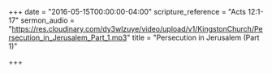 +++
date = "2016-05-15T00:00:00-04:00"
scripture_reference = "Acts 12:1-17"
sermon_audio = "https://res.cloudinary.com/dy3wlzuye/video/upload/v1/KingstonChurch/Persecution_in_Jerusalem_Part_1.mp3"
title = "Persecution in Jerusalem (Part 1)"

+++
